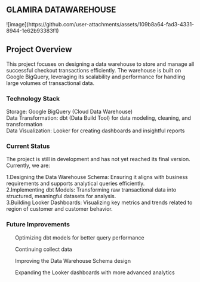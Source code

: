 <h2>GLAMIRA DATAWAREHOUSE</h2>
![image](https://github.com/user-attachments/assets/109b8a64-fad3-4331-8944-1e62b93383f1)

<h2>Project Overview</h2>
This project focuses on designing a data warehouse to store and manage all successful checkout transactions efficiently. The warehouse is built on Google BigQuery, leveraging its scalability and performance for handling large volumes of transactional data.

<h3>Technology Stack</h3>
Storage: Google BigQuery (Cloud Data Warehouse)</br>
Data Transformation: dbt (Data Build Tool) for data modeling, cleaning, and transformation</br>
Data Visualization: Looker for creating dashboards and insightful reports</br>

<h3>Current Status</h3>
The project is still in development and has not yet reached its final version. Currently, we are:

1.Designing the Data Warehouse Schema: Ensuring it aligns with business requirements and supports analytical queries efficiently.</br>
2.Implementing dbt Models: Transforming raw transactional data into structured, meaningful datasets for analysis.</br>
3.Building Looker Dashboards: Visualizing key metrics and trends related to region of customer and customer behavior.</br>

<h3>Future Improvements</h3>
<ul>Optimizing dbt models for better query performance</ul>
<ul>Continuing collect data</ul>
<ul>Improving the Data Warehouse Schema design</ul>
<ul>Expanding the Looker dashboards with more advanced analytics</ul>
